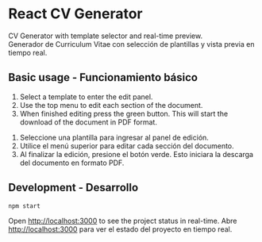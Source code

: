 # React CV Generator

CV Generator with template selector and real-time preview.\
Generador de Curriculum Vitae con selección de plantillas y vista previa en tiempo real.

## Basic usage - Funcionamiento básico

1. Select a template to enter the edit panel.
2. Use the top menu to edit each section of the document.
3. When finished editing press the green button. This will start the download of the document in PDF format.
<!-- -->
1. Seleccione una plantilla para ingresar al panel de edición.
2. Utilice el menú superior para editar cada sección del documento.
3. Al finalizar la edición, presione el botón verde. Esto iniciara la descarga del documento en formato PDF.

## Development - Desarrollo

`npm start`

Open [http://localhost:3000](http://localhost:3000) to see the project status in real-time.
Abre [http://localhost:3000](http://localhost:3000) para ver el estado del proyecto en tiempo real.
